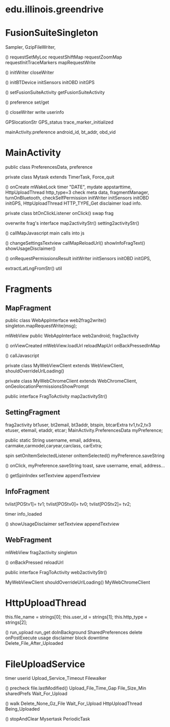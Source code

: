 # edu.illinois.greendrive


# FusionSuiteSingleton

Sampler, GzipFileWriter, 

() requestSetMyLoc requestShiftMap requestZoomMap requestInitTraceMarkers mapRequestWrite

() initWriter closeWriter 

() initBTDevice initSensors initOBD initGPS 

() setFusionSuiteActivity getFusionSuiteActivity 

() preference set/get 

() closeWriter write userinfo 

GPSlocationStr GPS_status trace_marker_initialized 

mainActivity.preference  android_id, bt_addr, obd_vid




# MainActivity

public class PreferencesData, preference

private class Mytask extends TimerTask, Force_quit

() onCreate mWakeLock timer "DATE", mydate appstarttime, HttpUploadThread http_type=3 check meta data, fragmentManager, turnOnBluetooth, checkSelfPermission initWriter  initSensors initOBD initGPS, HttpUploadThread HTTP_TYPE_Get disclaimer load info.

private class btOnClickListener onClick() swap frag

overwrite frag's interface map2activityStr() setting2activityStr()

() callMapJavascript main calls into js 

() changeSettingsTextview callMapReloadUrl() showInfoFragText() showUsageDisclaimer()

() onRequestPermissionsResult initWriter  initSensors initOBD initGPS,

extractLatLngFromStr() util



# Fragments

## MapFragment

public class WebAppInterface web2frag2write() singleton.mapRequestWrite(msg);

mWebView public WebAppInterface web2android; frag2activity

() onViewCreated mWebView.loadUrl reloadMapUrl onBackPressedInMap

() callJavascript 

private class MyWebViewClient extends WebViewClient, shouldOverrideUrlLoading()

private class MyWebChromeClient extends WebChromeClient, onGeolocationPermissionsShowPrompt

public interface FragToActivity map2activityStr()



## SettingFragment

frag2activity bt1user, bt2email, bt3addr, btspin, btcarExtra tv1,tv2,tv3 etuser, etemail, etaddr, etcar; MainActivity.PreferencesData myPreference;

public static String username, email, address, carmake,carmodel,caryear,carclass, carExtra;

spin setOnItemSelectedListener onItemSelected() myPreference.saveString 

() onClick, myPreference.saveString toast, save username, email, address... 

() getSpinIndex setTextview appendTextview



## InfoFragment

tvlist[POStv1]= tv1;  tvlist[POStv0]= tv0;  tvlist[POStv2]= tv2;

timer info_loaded 

() showUsageDisclaimer setTextview appendTextview 



## WebFragment

mWebView frag2activity singleton 

() onBackPressed reloadUrl 

public interface FragToActivity web2activityStr()

MyWebViewClient shouldOverrideUrlLoading() MyWebChromeClient 



# HttpUploadThread

this.file_name = strings[0];
this.user_id = strings[1];
this.http_type = strings[2];

() run_upload run_get doInBackground SharedPreferences delete onPostExecute usage disclaimer block downtime Delete_File_After_Uploaded 



# FileUploadService

timer userid Upload_Service_Timeout Filewalker

() precheck file.lastModified() Upload_File_Time_Gap File_Size_Min sharedPrefs Wait_For_Upload

() walk Delete_None_Gz_File Wait_For_Upload HttpUploadThread Being_Uploaded

() stopAndClear Mysertask PeriodicTask 



